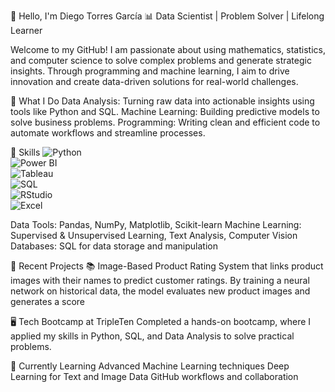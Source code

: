 👋 Hello, I'm Diego Torres García
📊 Data Scientist | Problem Solver | Lifelong Learner

Welcome to my GitHub! I am passionate about using mathematics, statistics, and computer science to solve complex problems and generate strategic insights. Through programming and machine learning, I aim to drive innovation and create data-driven solutions for real-world challenges.

🔧 What I Do
Data Analysis: Turning raw data into actionable insights using tools like Python and SQL.
Machine Learning: Building predictive models to solve business problems.
Programming: Writing clean and efficient code to automate workflows and streamline processes.

🌟 Skills
![Python](https://img.shields.io/badge/-Python-3776AB?style=flat&logo=python&logoColor=white)  
![Power BI](https://img.shields.io/badge/-Power%20BI-F2C811?style=flat&logo=powerbi&logoColor=white)  
![Tableau](https://img.shields.io/badge/-Tableau-E97627?style=flat&logo=tableau&logoColor=white)  
![SQL](https://img.shields.io/badge/-SQL-4479A1?style=flat&logo=postgresql&logoColor=white)  
![RStudio](https://img.shields.io/badge/-RStudio-75AADB?style=flat&logo=rstudio&logoColor=white)  
![Excel](https://img.shields.io/badge/-Excel-217346?style=flat&logo=microsoft-excel&logoColor=white)  

Data Tools: Pandas, NumPy, Matplotlib, Scikit-learn
Machine Learning: Supervised & Unsupervised Learning, Text Analysis, Computer Vision
Databases: SQL for data storage and manipulation

🚀 Recent Projects
📚 Image-Based Product Rating
System that links product images with their names to predict customer ratings. By training a neural network on historical data, the model evaluates new product images and generates a score

🖥️ Tech Bootcamp at TripleTen
Completed a hands-on bootcamp, where I applied my skills in Python, SQL, and Data Analysis to solve practical problems.

🌱 Currently Learning
Advanced Machine Learning techniques
Deep Learning for Text and Image Data
GitHub workflows and collaboration
